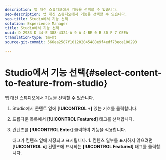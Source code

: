 ```yaml
---
description: 앱 대신 스튜디오에서 기능을 선택할 수 있습니다.
seo-description: 앱 대신 스튜디오에서 기능을 선택할 수 있습니다.
seo-title: Studio에서 기능 선택
solution: Experience Manager
title: Studio에서 기능 선택
uuid: D 2983 D 44-E 388-4324-A 9 A 4-BE 0 B 30 F 7 CEEA
translation-type: tm+mt
source-git-commit: 566ea2587f101202045488e9f4edf73ece100293

---
```



# Studio에서 기능 선택{#select-content-to-feature-from-studio}

앱 대신 스튜디오에서 기능을 선택할 수 있습니다.

1. Studio에서 콘텐트 옆에 **[!UICONTROL +]** 있는 기호를 클릭합니다.
1. 드롭다운 목록에서 **[!UICONTROL Featured]** 태그를 선택합니다.
1. 컨텐츠를 **[!UICONTROL Enter]** 클릭하여 기능을 적용합니다.

   태그가 컨텐츠 옆에 저장되고 표시됩니다. 1. 컨텐츠 일부를 표시하지 않으려면 **[!UICONTROL x]** 컨텐츠에 표시되는 **[!UICONTROL Featured]** 태그를 클릭합니다.

